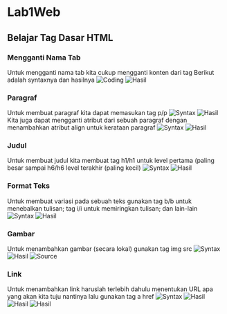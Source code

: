 # Lab1Web
## Belajar Tag Dasar HTML

### Mengganti Nama Tab
Untuk mengganti nama tab kita cukup mengganti konten dari tag <title></title>
Berikut adalah syntaxnya dan hasilnya
![Coding](Screenshot/Tab2.png)
![Hasil](screenshot/Tab1.png)
### Paragraf
Untuk membuat paragraf kita dapat memasukan tag p/p 
![Syntax](Screenshot/Paragraf2.png)
![Hasil](screenshot/Paragraf1.png)
Kita juga dapat mengganti atribut dari sebuah paragraf dengan menambahkan 
atribut align untuk kerataan paragraf
![Syntax](Screenshot/Paragraf4.png)
![Hasil](screenshot/Paragraf3.png)
### Judul
Untuk membuat judul kita membuat tag h1/h1 untuk level pertama (paling 
besar sampai h6/h6 level terakhir (paling kecil)
![Syntax](Screenshot/Judul2.png)
![Hasil](screenshot/Judul1.png)
### Format Teks
Untuk membuat variasi pada sebuah teks gunakan tag b/b untuk menebalkan 
tulisan; tag i/i untuk memiringkan tulisan; dan lain-lain
![Syntax](Screenshot/Format2.png)
![Hasil](screenshot/Format1.png)
### Gambar
Untuk menambahkan gambar (secara lokal) gunakan tag img src
![Syntax](Screenshot/Gambar3.png)
![Hasil](screenshot/Gambar1.png)
![Source](Screenshot/Gambar2.png)
### Link
Untuk menambahkan link haruslah terlebih dahulu menentukan URL apa yang akan 
kita tuju nantinya lalu gunakan tag a href
![Syntax](Screenshot/Link4.png)
![Hasil](screenshot/Link1.png)
![Hasil](Screenshot/Link2.png)
![Hasil](Screenshot/Link3.png)